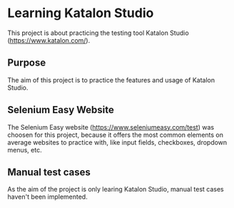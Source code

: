 # Learning Katalon Studio

This project is about practicing the testing tool Katalon Studio (https://www.katalon.com/).

## Purpose

The aim of this project is to practice the features and usage of Katalon Studio.

## Selenium Easy Website

The Selenium Easy website (https://www.seleniumeasy.com/test) was choosen for this project, because it offers the most common elements on average websites to practice with, like input fields, checkboxes, dropdown menus, etc.

## Manual test cases

As the aim of the project is only learing Katalon Studio, manual test cases haven't been implemented.
